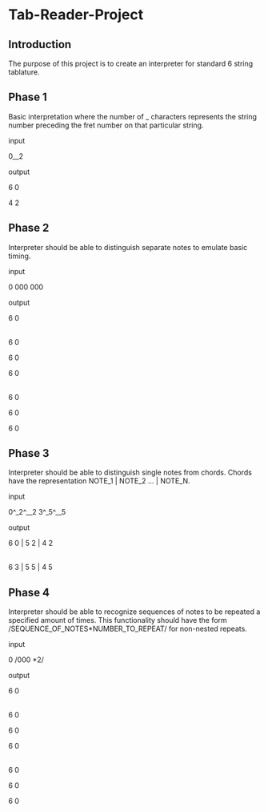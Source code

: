 # Tab-Reader-Project

## Introduction
The purpose of this project is to create an interpreter for standard 6 string tablature.

## Phase 1
Basic interpretation where the number of _ characters represents the
string number preceding the fret number on that particular string.

input 

0__2 

output

6 0

4 2

## Phase 2
Interpreter should be able to distinguish separate notes to emulate
basic timing.

input

0 000 000

output

6 0
<br /><br />

6 0

6 0

6 0
<br /><br />


6 0

6 0

6 0

## Phase 3
Interpreter should be able to distinguish single notes from chords.
Chords have the representation NOTE_1 | NOTE_2 ... | NOTE_N.

input

0^_2^__2 3^_5^__5

output

6 0 | 5 2 | 4 2
<br /><br />

6 3 | 5 5 | 4 5

## Phase 4
Interpreter should be able to recognize sequences of notes to be
repeated a specified amount of times. This functionality should have
the form /SEQUENCE_OF_NOTES*NUMBER_TO_REPEAT/ for non-nested repeats.

input

0 /000 *2/

output

6 0
<br /><br />

6 0

6 0

6 0
<br /><br />


6 0

6 0

6 0
